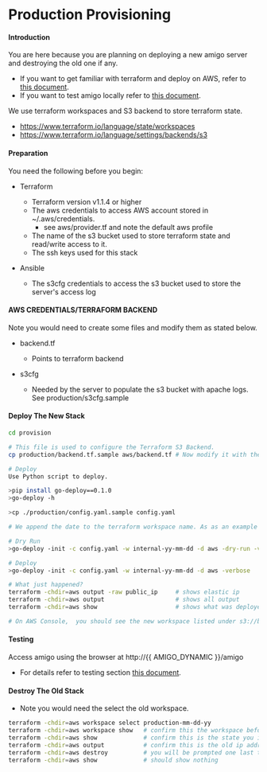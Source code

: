 # Production Provisioning

#### Introduction

You are here because you are planning on deploying a new amigo server and destroying the old one if any.

- If you want to get familiar with terraform and deploy on AWS, refer to [this document](../PROVISION_AWS_README.md).
- If you want to test amigo locally refer to [this document](../PROVISION_README.md).

We use terraform workspaces and S3 backend to store terraform state. 

- https://www.terraform.io/language/state/workspaces
- https://www.terraform.io/language/settings/backends/s3

#### Preparation

You need the following before you begin:

- Terraform
  - Terraform version v1.1.4 or higher
  - The aws credentials to access AWS account stored in ~/.aws/credentials.
    - see aws/provider.tf and note the default aws profile
  - The name of the s3 bucket used to store terraform state and read/write access to it.
  - The ssh keys used for this stack

- Ansible
  -  The s3cfg credentials to access the s3 bucket used to store the server's access log

#### AWS CREDENTIALS/TERRAFORM BACKEND 

Note you would need to create some files and modify them as stated below.

- backend.tf     
  - Points to terraform backend

- s3cfg          
  - Needed by the server to populate the s3 bucket with apache logs. See production/s3cfg.sample

#### Deploy The New Stack

```sh
cd provision

# This file is used to configure the Terraform S3 Backend.
cp production/backend.tf.sample aws/backend.tf # Now modify it with the name of the s3 bucket and the aws profile if it is not default

# Deploy
Use Python script to deploy.

>pip install go-deploy==0.1.0
>go-deploy -h

>cp ./production/config.yaml.sample config.yaml

# We append the date to the terraform workspace name. As as an example we will use production-yy-mm-dd

# Dry Run
>go-deploy -init -c config.yaml -w internal-yy-mm-dd -d aws -dry-run -verbose

# Deploy
>go-deploy -init -c config.yaml -w internal-yy-mm-dd -d aws -verbose

# What just happened?
terraform -chdir=aws output -raw public_ip     # shows elastic ip
terraform -chdir=aws output                    # shows all output 
terraform -chdir=aws show                      # shows what was deployed vpc, instance, ....

# On AWS Console,  you should see the new workspace listed under s3://bucket_name/env:/
```

#### Testing

Access amigo using the browser at http://{{ AMIGO_DYNAMIC }}/amigo

- For details refer to testing section [this document](../PROVISION_AWS_README.md).

#### Destroy The Old Stack 

- Note you would need the select the old workspace. 

```sh
terraform -chdir=aws workspace select production-mm-dd-yy
terraform -chdir=aws workspace show   # confirm this the workspace before calling destroy.
terraform -chdir=aws show             # confirm this is the state you intend to destroy.
terraform -chdir=aws output           # confirm this is the old ip address
terraform -chdir=aws destroy          # you will be prompted one last time before destroying, enter yes
terraform -chdir=aws show             # should show nothing
```
